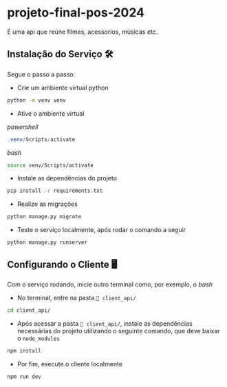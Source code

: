 # projeto-final-pos-2024

É uma api que reúne filmes, acessorios, músicas etc.  

## Instalação do Serviço 🛠️
Segue o passo a passo:

- Crie um ambiente virtual python 
```bash
python -m venv venv
```

- Ative o ambiente virtual

*powershell*
```powershell
.venv/Scripts/activate
```

*bash*
```bash
source venv/Scripts/activate
```

- Instale as dependências do projeto

```bash
pip install -r requirements.txt
```

- Realize as migrações
```bash
python manage.py migrate
```

- Teste o serviço localmente, após rodar o comando a seguir
```powershel
python manage.py runserver
```

## Configurando o Cliente 🖥️
Com o serviço rodando, inicie outro terminal como, por exemplo, o *bash*

- No terminal, entre na pasta `📂 client_api/`
```bash
cd client_api/
```

- Após acessar a pasta `📂 client_api/`, instale as dependências necessárias do projeto utilizando o seguinte comando, que deve baixar o `node_modules`
```bash
npm install
```
- Por fim, execute o cliente localmente
```bash
npm run dev
```






